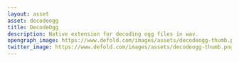 ```yaml
---
layout: asset
asset: decodeogg
title: DecodeOgg
description: Native extension for decoding ogg files in wav.
opengraph_image: https://www.defold.com/images/assets/decodeogg-thumb.png
twitter_image: https://www.defold.com/images/assets/decodeogg-thumb.png
---
```

